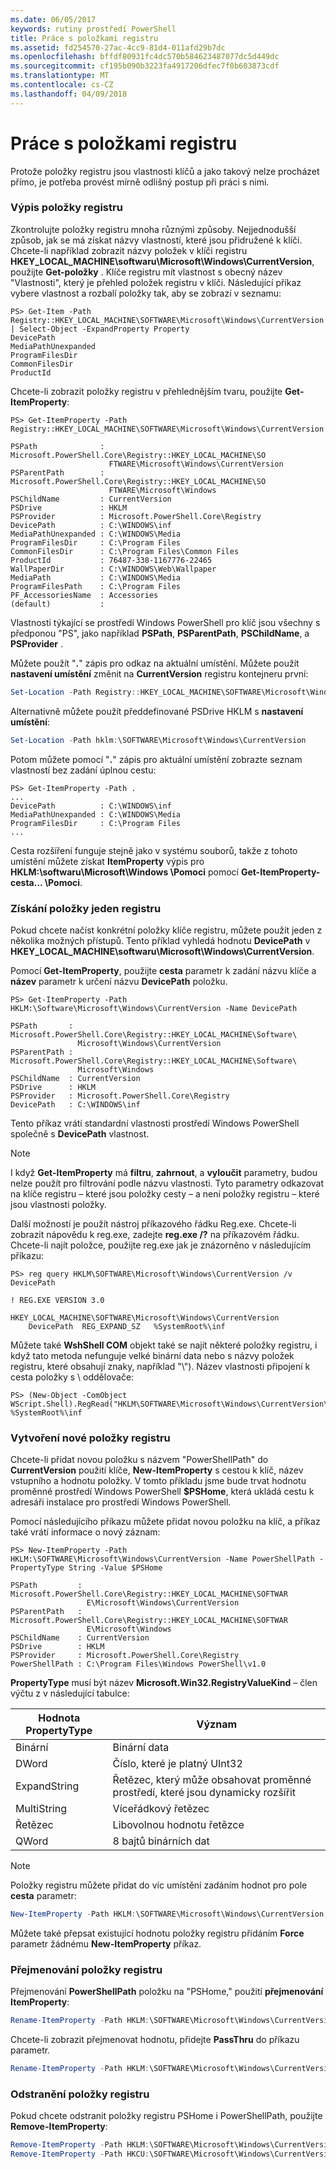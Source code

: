 ```yaml
---
ms.date: 06/05/2017
keywords: rutiny prostředí PowerShell
title: Práce s položkami registru
ms.assetid: fd254570-27ac-4cc9-81d4-011afd29b7dc
ms.openlocfilehash: bffdf80931fc4dc570b584623487077dc5d449dc
ms.sourcegitcommit: cf195b090b3223fa4917206dfec7f0b603873cdf
ms.translationtype: MT
ms.contentlocale: cs-CZ
ms.lasthandoff: 04/09/2018
---
```

# <a name="working-with-registry-entries"></a>Práce s položkami registru

Protože položky registru jsou vlastnosti klíčů a jako takový nelze procházet přímo, je potřeba provést mírně odlišný postup při práci s nimi.

### <a name="listing-registry-entries"></a>Výpis položky registru

Zkontrolujte položky registru mnoha různými způsoby. Nejjednodušší způsob, jak se má získat názvy vlastností, které jsou přidružené k klíči. Chcete-li například zobrazit názvy položek v klíči registru **HKEY_LOCAL_MACHINE\\softwaru\\Microsoft\\Windows\\CurrentVersion**, použijte **Get-položky** . Klíče registru mít vlastnost s obecný název "Vlastnosti", který je přehled položek registru v klíči. Následující příkaz vybere vlastnost a rozbalí položky tak, aby se zobrazí v seznamu:

```
PS> Get-Item -Path Registry::HKEY_LOCAL_MACHINE\SOFTWARE\Microsoft\Windows\CurrentVersion | Select-Object -ExpandProperty Property
DevicePath
MediaPathUnexpanded
ProgramFilesDir
CommonFilesDir
ProductId
```

Chcete-li zobrazit položky registru v přehlednějším tvaru, použijte **Get-ItemProperty**:

```
PS> Get-ItemProperty -Path Registry::HKEY_LOCAL_MACHINE\SOFTWARE\Microsoft\Windows\CurrentVersion

PSPath              : Microsoft.PowerShell.Core\Registry::HKEY_LOCAL_MACHINE\SO
                      FTWARE\Microsoft\Windows\CurrentVersion
PSParentPath        : Microsoft.PowerShell.Core\Registry::HKEY_LOCAL_MACHINE\SO
                      FTWARE\Microsoft\Windows
PSChildName         : CurrentVersion
PSDrive             : HKLM
PSProvider          : Microsoft.PowerShell.Core\Registry
DevicePath          : C:\WINDOWS\inf
MediaPathUnexpanded : C:\WINDOWS\Media
ProgramFilesDir     : C:\Program Files
CommonFilesDir      : C:\Program Files\Common Files
ProductId           : 76487-338-1167776-22465
WallPaperDir        : C:\WINDOWS\Web\Wallpaper
MediaPath           : C:\WINDOWS\Media
ProgramFilesPath    : C:\Program Files
PF_AccessoriesName  : Accessories
(default)           :
```

Vlastnosti týkající se prostředí Windows PowerShell pro klíč jsou všechny s předponou "PS", jako například **PSPath**, **PSParentPath**, **PSChildName**, a **PSProvider** .

Můžete použít "**.**" zápis pro odkaz na aktuální umístění. Můžete použít **nastavení umístění** změnit na **CurrentVersion** registru kontejneru první:

```powershell
Set-Location -Path Registry::HKEY_LOCAL_MACHINE\SOFTWARE\Microsoft\Windows\CurrentVersion
```

Alternativně můžete použít předdefinované PSDrive HKLM s **nastavení umístění**:

```powershell
Set-Location -Path hklm:\SOFTWARE\Microsoft\Windows\CurrentVersion
```

Potom můžete pomocí "**.**" zápis pro aktuální umístění zobrazte seznam vlastností bez zadání úplnou cestu:

```
PS> Get-ItemProperty -Path .
...
DevicePath          : C:\WINDOWS\inf
MediaPathUnexpanded : C:\WINDOWS\Media
ProgramFilesDir     : C:\Program Files
...
```

Cesta rozšíření funguje stejně jako v systému souborů, takže z tohoto umístění můžete získat **ItemProperty** výpis pro **HKLM:\\softwaru\\Microsoft\\Windows \\Pomoci** pomocí **Get-ItemProperty-cesta... \\Pomoci**.

### <a name="getting-a-single-registry-entry"></a>Získání položky jeden registru

Pokud chcete načíst konkrétní položky klíče registru, můžete použít jeden z několika možných přístupů. Tento příklad vyhledá hodnotu **DevicePath** v **HKEY_LOCAL_MACHINE\\softwaru\\Microsoft\\Windows\\CurrentVersion**.

Pomocí **Get-ItemProperty**, použijte **cesta** parametr k zadání názvu klíče a **název** parametr k určení názvu **DevicePath** položku.

```
PS> Get-ItemProperty -Path HKLM:\Software\Microsoft\Windows\CurrentVersion -Name DevicePath

PSPath       : Microsoft.PowerShell.Core\Registry::HKEY_LOCAL_MACHINE\Software\
               Microsoft\Windows\CurrentVersion
PSParentPath : Microsoft.PowerShell.Core\Registry::HKEY_LOCAL_MACHINE\Software\
               Microsoft\Windows
PSChildName  : CurrentVersion
PSDrive      : HKLM
PSProvider   : Microsoft.PowerShell.Core\Registry
DevicePath   : C:\WINDOWS\inf
```

Tento příkaz vrátí standardní vlastnosti prostředí Windows PowerShell společně s **DevicePath** vlastnost.

> [!NOTE]
> I když **Get-ItemProperty** má **filtru**, **zahrnout**, a **vyloučit** parametry, budou nelze použít pro filtrování podle názvu vlastnosti. Tyto parametry odkazovat na klíče registru – které jsou položky cesty – a není položky registru – které jsou vlastnosti položky.

Další možností je použít nástroj příkazového řádku Reg.exe. Chcete-li zobrazit nápovědu k reg.exe, zadejte **reg.exe /?** na příkazovém řádku. Chcete-li najít položce, použijte reg.exe jak je znázorněno v následujícím příkazu:

```
PS> reg query HKLM\SOFTWARE\Microsoft\Windows\CurrentVersion /v DevicePath

! REG.EXE VERSION 3.0

HKEY_LOCAL_MACHINE\SOFTWARE\Microsoft\Windows\CurrentVersion
    DevicePath  REG_EXPAND_SZ   %SystemRoot%\inf
```

Můžete také **WshShell COM** objekt také se najít některé položky registru, i když tato metoda nefunguje velké binární data nebo s názvy položek registru, které obsahují znaky, například "\\"). Název vlastnosti připojení k cesta položky s \\ oddělovače:

```
PS> (New-Object -ComObject WScript.Shell).RegRead("HKLM\SOFTWARE\Microsoft\Windows\CurrentVersion\DevicePath")
%SystemRoot%\inf
```

### <a name="creating-new-registry-entries"></a>Vytvoření nové položky registru

Chcete-li přidat novou položku s názvem "PowerShellPath" do **CurrentVersion** použití klíče, **New-ItemProperty** s cestou k klíč, název vstupního a hodnotu položky. V tomto příkladu jsme bude trvat hodnotu proměnné prostředí Windows PowerShell **$PSHome**, která ukládá cestu k adresáři instalace pro prostředí Windows PowerShell.

Pomocí následujícího příkazu můžete přidat novou položku na klíč, a příkaz také vrátí informace o nový záznam:

```
PS> New-ItemProperty -Path HKLM:\SOFTWARE\Microsoft\Windows\CurrentVersion -Name PowerShellPath -PropertyType String -Value $PSHome

PSPath         : Microsoft.PowerShell.Core\Registry::HKEY_LOCAL_MACHINE\SOFTWAR
                 E\Microsoft\Windows\CurrentVersion
PSParentPath   : Microsoft.PowerShell.Core\Registry::HKEY_LOCAL_MACHINE\SOFTWAR
                 E\Microsoft\Windows
PSChildName    : CurrentVersion
PSDrive        : HKLM
PSProvider     : Microsoft.PowerShell.Core\Registry
PowerShellPath : C:\Program Files\Windows PowerShell\v1.0
```

**PropertyType** musí být název **Microsoft.Win32.RegistryValueKind** – člen výčtu z v následující tabulce:

|Hodnota PropertyType|Význam|
|----------------------|-----------|
|Binární|Binární data|
|DWord|Číslo, které je platný UInt32|
|ExpandString|Řetězec, který může obsahovat proměnné prostředí, které jsou dynamicky rozšířit|
|MultiString|Víceřádkový řetězec|
|Řetězec|Libovolnou hodnotu řetězce|
|QWord|8 bajtů binárních dat|

> [!NOTE]
> Položky registru můžete přidat do víc umístění zadáním hodnot pro pole **cesta** parametr:

```powershell
New-ItemProperty -Path HKLM:\SOFTWARE\Microsoft\Windows\CurrentVersion, HKCU:\SOFTWARE\Microsoft\Windows\CurrentVersion -Name PowerShellPath -PropertyType String -Value $PSHome
```

Můžete také přepsat existující hodnotu položky registru přidáním **Force** parametr žádnému **New-ItemProperty** příkaz.

### <a name="renaming-registry-entries"></a>Přejmenování položky registru

Přejmenování **PowerShellPath** položku na "PSHome," použití **přejmenování ItemProperty**:

```powershell
Rename-ItemProperty -Path HKLM:\SOFTWARE\Microsoft\Windows\CurrentVersion -Name PowerShellPath -NewName PSHome
```

Chcete-li zobrazit přejmenovat hodnotu, přidejte **PassThru** do příkazu parametr.

```powershell
Rename-ItemProperty -Path HKLM:\SOFTWARE\Microsoft\Windows\CurrentVersion -Name PowerShellPath -NewName PSHome -passthru
```

### <a name="deleting-registry-entries"></a>Odstranění položky registru

Pokud chcete odstranit položky registru PSHome i PowerShellPath, použijte **Remove-ItemProperty**:

```powershell
Remove-ItemProperty -Path HKLM:\SOFTWARE\Microsoft\Windows\CurrentVersion -Name PSHome
Remove-ItemProperty -Path HKCU:\SOFTWARE\Microsoft\Windows\CurrentVersion -Name PowerShellPath
```